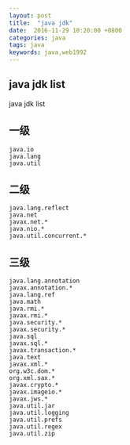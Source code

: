 ```yaml
---
layout: post
title:  "java jdk"
date:  2016-11-29 10:20:00 +0800
categories: java
tags: java
keywords: java,web1992
---
```


java jdk list
---

java jdk list

<!--more-->

一级
----

	java.io
	java.lang
	java.util

二级
-----

	java.lang.reflect
	java.net
	javax.net.*
	java.nio.*
	java.util.concurrent.*

三级
-----

	java.lang.annotation
	javax.annotation.*
	java.lang.ref
	java.math
	java.rmi.*
	javax.rmi.*
	java.security.*
	javax.security.*
	java.sql
	javax.sql.*
	javax.transaction.*
	java.text
	javax.xml.*
	org.w3c.dom.*
	org.xml.sax.*
	javax.crypto.*
	javax.imageio.*
	javax.jws.*
	java.util.jar
	java.util.logging
	java.util.prefs
	java.util.regex
	java.util.zip








